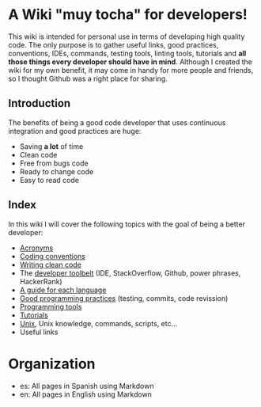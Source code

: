 # A Wiki "muy tocha" for developers!

This wiki is intended for personal use in terms of developing high quality code. The only purpose is to gather useful links, good practices, conventions, IDEs, commands, testing tools, linting tools, tutorials and **all those things every developer should have in mind**. Although I created the wiki for my own benefit, it may come in handy for more people and friends, so I thought Github was a right place for sharing.

## Introduction

The benefits of being a good code developer that uses continuous integration and good practices are huge:

* Saving **a lot** of time
* Clean code
* Free from bugs code
* Ready to change code
* Easy to read code

## Index

In this wiki I will cover the following topics with the goal of being a better developer:

* [Acronyms](/acronyms/main.md)
* [Coding conventions](https://github.com/Catacrockers/WikiTocha/blob/master/coding_conventions/coding_conventions.md)
* [Writing clean code](https://github.com/Catacrockers/WikiTocha/blob/master/clean_code/clean_code.md)
* The [developer toolbelt](https://github.com/Catacrockers/WikiTocha/blob/master/developer_toolbelt/developer_toolbelt.md) (IDE, StackOverflow, Github, power phrases, HackerRank)
* [A guide for each language](https://github.com/Catacrockers/WikiTocha/blob/master/guide_for_each_language/a_guide_for_each_language.md)
* [Good programming practices](https://github.com/Catacrockers/WikiTocha/blob/master/good_practices/good_practices.md) (testing, commits, code revission)
* [Programming tools](https://github.com/Catacrockers/WikiTocha/blob/master/programming_tools/programming_tools.md)
* [Tutorials](https://github.com/Catacrockers/WikiTocha/blob/master/tutorials/tutorials.md)
* [Unix](/unix/main.md), Unix knowledge, commands, scripts, etc...
* Useful links

# Organization

* es: All pages in Spanish using Markdown
* en: All pages in English using Markdown
